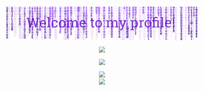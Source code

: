  


 




 
 
 <p align="center">
  <img src="header.png"/>
</p>
<p align="center">
   <img src="https://readme-typing-svg.demolab.com?font=Roboto+Slab&color=%237E3ACE&size=35&center=true&vCenter=true&width=450&duration=1500&pause=1000&lines=Nahdi+Ghaith;Software+Engineer" width="auto" height="35"/>
</p>
 
 
  
 
    
       



 <div align="center">
    <img src="https://skillicons.dev/icons?i=,vscode,github" />
   
</div>


</p>



<!--Trophy-->
<div align=center>
  <img src="https://github-profile-trophy.vercel.app/?username=samarjit-sahoo&no-bg=true&no-frame=true&row=2&column=3"/>
</div>



<div align="center">
  <img src="https://skillicons.dev/icons?i=firebase,mongodb,react" /><br>
  
</div>



